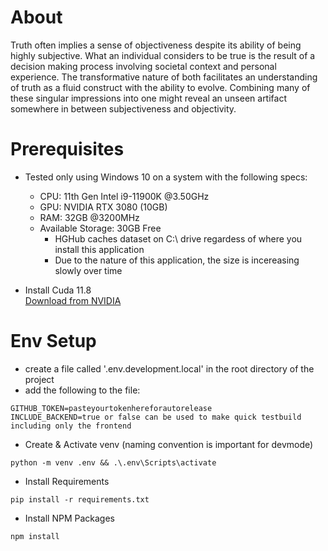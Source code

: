 # About

Truth often implies a sense of objectiveness despite its ability of being highly subjective. What an individual considers to be true is the result of a decision making process involving societal context and personal experience. The transformative nature of both facilitates an understanding of truth as a fluid construct with the ability to evolve. Combining many of these singular impressions into one might reveal an unseen artifact somewhere in between subjectiveness and objectivity.

# Prerequisites

- Tested only using Windows 10 on a system with the following specs:

  - CPU: 11th Gen Intel i9-11900K @3.50GHz
  - GPU: NVIDIA RTX 3080 (10GB)
  - RAM: 32GB @3200MHz
  - Available Storage: 30GB Free
    - HGHub caches dataset on C:\ drive regardess of where you install this application
    - Due to the nature of this application, the size is incereasing slowly over time

- Install Cuda 11.8<br>
  [Download from NVIDIA](https://developer.nvidia.com/cuda-11-8-0-download-archive)

# Env Setup

- create a file called '.env.development.local' in the root directory of the project
- add the following to the file:

```shell
GITHUB_TOKEN=pasteyourtokenhereforautorelease
INCLUDE_BACKEND=true or false can be used to make quick testbuild including only the frontend
```

- Create & Activate venv (naming convention is important for devmode)

```shell
python -m venv .env && .\.env\Scripts\activate
```

- Install Requirements

```shell
pip install -r requirements.txt
```

- Install NPM Packages

```shell
npm install
```
